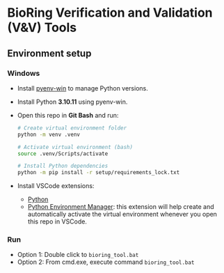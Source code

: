 # BioRing Verification and Validation (V&V) Tools

## Environment setup


### Windows

- Install [pyenv-win](https://github.com/pyenv-win/pyenv-win) to manage Python versions.
- Install Python **3.10.11** using pyenv-win.
- Open this repo in **Git Bash** and run:

  ```bash
  # Create virtual environment folder
  python -m venv .venv
  
  # Activate virtual environment (bash)
  source .venv/Scripts/activate

  # Install Python dependencies
  python -m pip install -r setup/requirements_lock.txt
  ```

- Install VSCode extensions:
  - [Python](https://marketplace.visualstudio.com/items?itemName=ms-python.python)
  - [Python Environment Manager](https://marketplace.visualstudio.com/items?itemName=donjayamanne.python-environment-manager): this extension will help create and automatically activate the virtual environment whenever you open this repo in VSCode.

### Run

- Option 1: Double click to `bioring_tool.bat`
- Option 2: From cmd.exe, execute command `bioring_tool.bat`
